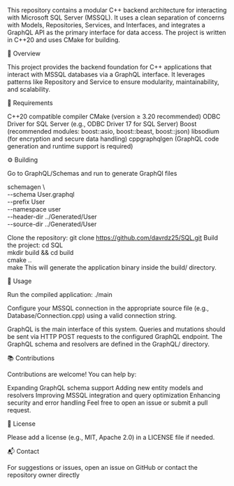 This repository contains a modular C++ backend architecture for interacting with Microsoft SQL Server (MSSQL). It uses a clean separation of concerns with Models, Repositories, Services, and Interfaces, and integrates a GraphQL API as the primary interface for data access. The project is written in C++20 and uses CMake for building.

📘 Overview

This project provides the backend foundation for C++ applications that interact with MSSQL databases via a GraphQL interface. It leverages patterns like Repository and Service to ensure modularity, maintainability, and scalability.

🔧 Requirements

C++20 compatible compiler
CMake (version ≥ 3.20 recommended)
ODBC Driver for SQL Server (e.g., ODBC Driver 17 for SQL Server)
Boost (recommended modules: boost::asio, boost::beast, boost::json)
libsodium (for encryption and secure data handling)
cppgraphqlgen (GraphQL code generation and runtime support is required)

⚙️ Building

Go to GraphQL/Schemas and run to generate GraphQl files

schemagen \       
  --schema User.graphql \
  --prefix User \
  --namespace user \
  --header-dir ../Generated/User \
  --source-dir ../Generated/User

Clone the repository:
git clone https://github.com/davrdz25/SQL.git
Build the project:
cd SQL  
mkdir build && cd build  
cmake ..  
make
This will generate the application binary inside the build/ directory.

🚀 Usage

Run the compiled application:
./main

Configure your MSSQL connection in the appropriate source file (e.g., Database/Connection.cpp) using a valid connection string.

GraphQL is the main interface of this system. Queries and mutations should be sent via HTTP POST requests to the configured GraphQL endpoint. The GraphQL schema and resolvers are defined in the GraphQL/ directory.

📚 Contributions

Contributions are welcome! You can help by:

Expanding GraphQL schema support
Adding new entity models and resolvers
Improving MSSQL integration and query optimization
Enhancing security and error handling
Feel free to open an issue or submit a pull request.

📄 License

Please add a license (e.g., MIT, Apache 2.0) in a LICENSE file if needed.

📬 Contact

For suggestions or issues, open an issue on GitHub or contact the repository owner directly
